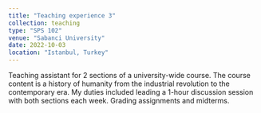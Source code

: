 ```yaml
---
title: "Teaching experience 3"
collection: teaching
type: "SPS 102"
venue: "Sabanci University"
date: 2022-10-03
location: "Istanbul, Turkey"
---
```


Teaching assistant for 2 sections of a university-wide course. The course content is a history of humanity from the industrial revolution to the contemporary era. My duties included leading a 1-hour discussion session with both sections each week. Grading assignments and midterms.